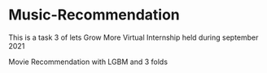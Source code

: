 # Music-Recommendation
This is a task 3 of lets Grow More Virtual Internship held during september 2021

Movie Recommendation with LGBM and 3 folds
